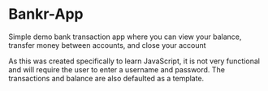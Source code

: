 # Bankr-App
Simple demo bank transaction app where you can view your balance, transfer money between accounts, and close your account

As this was created specifically to learn JavaScript, it is not very functional and will require the user to enter a username and password.
The transactions and balance are also defaulted as a template.
